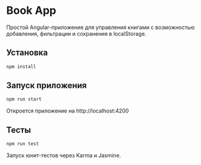 
# Book App

Простой Angular-приложение для управления книгами с возможностью добавления, фильтрации и сохранения в localStorage.

## Установка

```bash
npm install
```

## Запуск приложения

```bash
npm run start
```

Откроется приложение на http://localhost:4200

## Тесты

```bash
npm run test
```

Запуск юнит-тестов через Karma и Jasmine.
